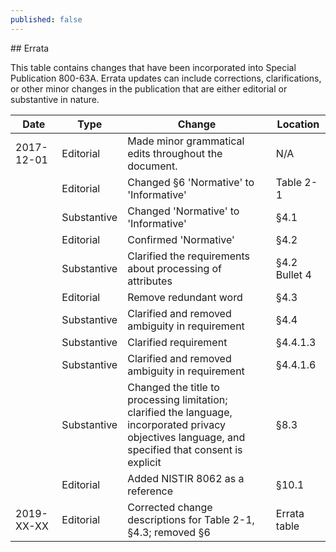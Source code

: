 ```yaml
---
published: false
---
```

<div class="breaker"></div>
<a name="errata"></a>

<div class="text-center" markdown="1">
## Errata
</div> 

This table contains changes that have been incorporated into Special Publication 800-63A. Errata updates can include corrections, clarifications, or other minor changes in the publication that are either editorial or substantive in nature.

|Date|Type|Change|Location
|----|----|----|----|
|2017-12-01|Editorial|Made minor grammatical edits throughout the document.|N/A|
||Editorial|Changed §6 'Normative' to 'Informative'|Table 2-1|
||Substantive|Changed 'Normative' to 'Informative'|§4.1|
||Editorial|Confirmed 'Normative'|§4.2|
||Substantive|Clarified the requirements about processing of attributes|§4.2 Bullet 4
||Editorial|Remove redundant word|§4.3|
||Substantive|Clarified and removed ambiguity in requirement|§4.4|
||Substantive|Clarified requirement|§4.4.1.3|
||Substantive|Clarified and removed ambiguity in requirement|§4.4.1.6|
||Substantive|Changed the title to processing limitation; clarified the language, incorporated privacy objectives language, and specified that consent is explicit|§8.3|
||Editorial|Added NISTIR 8062 as a reference|§10.1|
|2019-XX-XX|Editorial|Corrected change descriptions for Table 2-1, §4.3; removed §6|Errata table|

